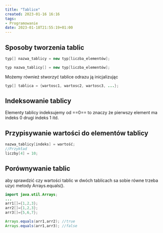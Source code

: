 ```yaml
---
title: "Tablice"
created: 2023-01-16 16:16
tags:
- Programowanie
date: 2023-01-18T21:55:19+01:00
---
```


## Sposoby tworzenia tablic

```java
typ[] nazwa_tablicy = new typ[liczba_elementów];
```

```Java
typ nazwa_tablicy[] = new typ[liczba_elementów];
```

Możemy również stworzyć tablice odrazu ją inicjalizując

```java
typ[] tablica = {wartosc1, wartosc2, wartosc3, ...};
```

## Indeksowanie tablicy

Elementy tablicy indeksujemy od ==0== to znaczy że pierwszy element ma indeks 0 drugi indeks 1 itd.

## Przypisywanie wartości do elementów tablicy 

```Java
nazwa_tablicy[indeks] = wartość;
//Przykład
liczby[4] = 10;
```

## Porównywanie tablic

aby sprawdzić czy wartości tablic w dwóch tablicach sa sobie równe trzeba uzyc metody Arrays.equals().

```Java
import java.util.Arrays;
...
arr1[]={1,2,3};
arr2[]={1,2,3};
arr3[]={5,6,7};

Arrays.equals(arr1,arr2); //true
Arrays.equals(arr1,arr3); //false
```
